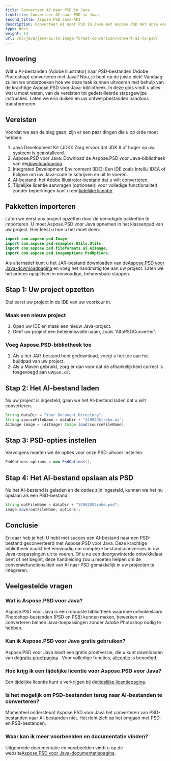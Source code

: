 ```yaml
---
title: Converteer AI naar PSD in Java
linktitle: Converteer AI naar PSD in Java
second_title: Aspose.PSD Java-API
description: Converteer AI naar PSD in Java met Aspose.PSD met onze eenvoudige stapsgewijze handleiding. Perfect voor ontwikkelaars die een snelle en naadloze bestandsconversie nodig hebben.
type: docs
weight: 14
url: /nl/java/java-ai-to-image-format-conversion/convert-ai-to-psd/
---
```

## Invoering
Wilt u AI-bestanden (Adobe Illustrator) naar PSD-bestanden (Adobe Photoshop) converteren met Java? Nou, je bent op de juiste plek! Vandaag zullen we onderzoeken hoe we deze taak kunnen uitvoeren met behulp van de krachtige Aspose.PSD voor Java-bibliotheek. In deze gids vindt u alles wat u moet weten, van de vereisten tot gedetailleerde stapsgewijze instructies. Laten we erin duiken en uw ontwerpbestanden naadloos transformeren.
## Vereisten
Voordat we aan de slag gaan, zijn er een paar dingen die u op orde moet hebben:
1. Java Development Kit (JDK): Zorg ervoor dat JDK 8 of hoger op uw systeem is geïnstalleerd.
2.  Aspose.PSD voor Java: Download de Aspose.PSD voor Java-bibliotheek van de[downloadpagina](https://releases.aspose.com/psd/java/).
3. Integrated Development Environment (IDE): Een IDE zoals IntelliJ IDEA of Eclipse om uw Java-code te schrijven en uit te voeren.
4. AI-bestand: het Adobe Illustrator-bestand dat u wilt converteren.
5. Tijdelijke licentie aanvragen (optioneel): voor volledige functionaliteit zonder beperkingen kunt u een[tijdelijke licentie](https://purchase.aspose.com/temporary-license/).
## Pakketten importeren
Laten we eerst ons project opzetten door de benodigde pakketten te importeren. U moet Aspose.PSD voor Java opnemen in het klassenpad van uw project. Hier leest u hoe u het moet doen:
```java
import com.aspose.psd.Image;
import com.aspose.psd.examples.Utils.Utils;
import com.aspose.psd.fileformats.ai.AiImage;
import com.aspose.psd.imageoptions.PsdOptions;
```
 Als alternatief kunt u het JAR-bestand downloaden van de[Aspose.PSD voor Java-downloadpagina](https://releases.aspose.com/psd/java/) en voeg het handmatig toe aan uw project.
Laten we het proces opsplitsen in eenvoudige, beheersbare stappen.
## Stap 1: Uw project opzetten
Stel eerst uw project in de IDE van uw voorkeur in.
### Maak een nieuw project
1. Open uw IDE en maak een nieuw Java-project.
2. Geef uw project een betekenisvolle naam, zoals 'AItoPSDConverter'.
### Voeg Aspose.PSD-bibliotheek toe
1. Als u het JAR-bestand hebt gedownload, voegt u het toe aan het buildpad van uw project.
2.  Als u Maven gebruikt, zorg er dan voor dat de afhankelijkheid correct is toegevoegd aan uw`pom.xml`.
## Stap 2: Het AI-bestand laden
Nu uw project is ingesteld, gaan we het AI-bestand laden dat u wilt converteren.
```java
String dataDir = "Your Document Directory"; 
String sourceFileName = dataDir + "34992OStroke.ai";       
AiImage image = (AiImage) Image.load(sourceFileName);
```
## Stap 3: PSD-opties instellen
Vervolgens moeten we de opties voor onze PSD-uitvoer instellen.
```java
PsdOptions options = new PsdOptions();
```
## Stap 4: Het AI-bestand opslaan als PSD
Nu het AI-bestand is geladen en de opties zijn ingesteld, kunnen we het nu opslaan als een PSD-bestand.
```java
String outFileName = dataDir + "34992OStroke.psd";
image.save(outFileName, options);
```
## Conclusie
En daar heb je het! U hebt met succes een AI-bestand naar een PSD-bestand geconverteerd met Aspose.PSD voor Java. Deze krachtige bibliotheek maakt het eenvoudig om complexe bestandsconversies in uw Java-toepassingen uit te voeren. Of u nu een doorgewinterde ontwikkelaar bent of net begint, deze handleiding zou u moeten helpen om de conversiefunctionaliteit van AI naar PSD gemakkelijk in uw projecten te integreren.
## Veelgestelde vragen
### Wat is Aspose.PSD voor Java?
Aspose.PSD voor Java is een robuuste bibliotheek waarmee ontwikkelaars Photoshop-bestanden (PSD en PSB) kunnen maken, bewerken en converteren binnen Java-toepassingen zonder Adobe Photoshop nodig te hebben.
### Kan ik Aspose.PSD voor Java gratis gebruiken?
 Aspose.PSD voor Java biedt een gratis proefversie, die u kunt downloaden van de[gratis proefpagina](https://releases.aspose.com/) . Voor volledige functies, a[licentie](https://purchase.aspose.com/buy) Is benodigd.
### Hoe krijg ik een tijdelijke licentie voor Aspose.PSD voor Java?
Een tijdelijke licentie kunt u verkrijgen bij de[tijdelijke licentiepagina](https://purchase.aspose.com/temporary-license/).
### Is het mogelijk om PSD-bestanden terug naar AI-bestanden te converteren?
Momenteel ondersteunt Aspose.PSD voor Java het converteren van PSD-bestanden naar AI-bestanden niet. Het richt zich op het omgaan met PSD- en PSB-bestanden.
### Waar kan ik meer voorbeelden en documentatie vinden?
 Uitgebreide documentatie en voorbeelden vindt u op de website[Aspose.PSD voor Java-documentatiepagina](https://reference.aspose.com/psd/java/).